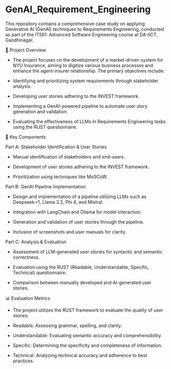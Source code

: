 # GenAI_Requirement_Engineering
This repository contains a comprehensive case study on applying Generative AI (GenAI) techniques to Requirements Engineering, conducted as part of the IT561: Advanced Software Engineering course at DA-IICT, Gandhinagar.

📘 Project Overview

- The project focuses on the development of a market-driven system for NYU Insurance, aiming to digitize various business processes and enhance the agent-insurer relationship. The primary objectives include:

- Identifying and prioritizing system requirements through stakeholder analysis.

- Developing user stories adhering to the INVEST framework.

- Implementing a GenAI-powered pipeline to automate user story generation and validation.

- Evaluating the effectiveness of LLMs in Requirements Engineering tasks using the RUST questionnaire.

📌 Key Components

Part A: Stakeholder Identification & User Stories

- Manual identification of stakeholders and end-users.

- Development of user stories adhering to the INVEST framework.

- Prioritization using techniques like MoSCoW.

Part B: GenAI Pipeline Implementation

- Design and implementation of a pipeline utilizing LLMs such as Deepseek-r1, Llama 3.2, Phi 4, and Mistral.

- Integration with LangChain and Ollama for model interaction.

- Generation and validation of user stories through the pipeline.

- Inclusion of screenshots and user manuals for clarity.

Part C: Analysis & Evaluation

- Assessment of LLM-generated user stories for syntactic and semantic correctness.

- Evaluation using the RUST (Readable, Understandable, Specific, Technical) questionnaire.

- Comparison between manually developed and AI-generated user stories.

📊 Evaluation Metrics

- The project utilizes the RUST framework to evaluate the quality of user stories:

- Readable: Assessing grammar, spelling, and clarity.

- Understandable: Evaluating semantic accuracy and comprehensibility.

- Specific: Determining the specificity and completeness of information.

- Technical: Analyzing technical accuracy and adherence to best practices.
 
